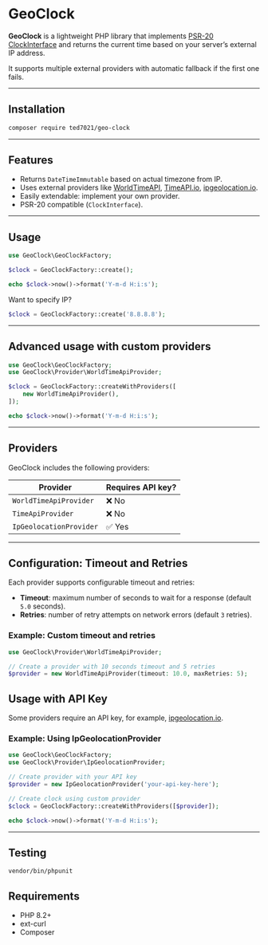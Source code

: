 # GeoClock

**GeoClock** is a lightweight PHP library that implements [PSR-20 ClockInterface](https://www.php-fig.org/psr/psr-20/) and returns the current time based on your server’s external IP address.

It supports multiple external providers with automatic fallback if the first one fails.

---

## Installation

```bash
composer require ted7021/geo-clock
```

---

## Features

- Returns `DateTimeImmutable` based on actual timezone from IP.
- Uses external providers like [WorldTimeAPI](https://worldtimeapi.org), [TimeAPI.io](https://timeapi.io), [ipgeolocation.io](https://ipgeolocation.io).
- Easily extendable: implement your own provider.
- PSR-20 compatible (`ClockInterface`).

---

## Usage

```php
use GeoClock\GeoClockFactory;

$clock = GeoClockFactory::create();

echo $clock->now()->format('Y-m-d H:i:s');
```

Want to specify IP?
```php
$clock = GeoClockFactory::create('8.8.8.8');
```

---

## Advanced usage with custom providers

```php
use GeoClock\GeoClockFactory;
use GeoClock\Provider\WorldTimeApiProvider;

$clock = GeoClockFactory::createWithProviders([
    new WorldTimeApiProvider(),
]);

echo $clock->now()->format('Y-m-d H:i:s');
```

---

## Providers

GeoClock includes the following providers:

| Provider | Requires API key? |
|----------|-------------------|
| `WorldTimeApiProvider` | ❌ No |
| `TimeApiProvider` | ❌ No |
| `IpGeolocationProvider` | ✅ Yes |

---

## Configuration: Timeout and Retries

Each provider supports configurable timeout and retries:

- **Timeout**: maximum number of seconds to wait for a response (default `5.0` seconds).
- **Retries**: number of retry attempts on network errors (default `3` retries).

### Example: Custom timeout and retries

```php
use GeoClock\Provider\WorldTimeApiProvider;

// Create a provider with 10 seconds timeout and 5 retries
$provider = new WorldTimeApiProvider(timeout: 10.0, maxRetries: 5);
```

## Usage with API Key

Some providers require an API key, for example, [ipgeolocation.io](https://ipgeolocation.io).

### Example: Using IpGeolocationProvider

```php
use GeoClock\GeoClockFactory;
use GeoClock\Provider\IpGeolocationProvider;

// Create provider with your API key
$provider = new IpGeolocationProvider('your-api-key-here');

// Create clock using custom provider
$clock = GeoClockFactory::createWithProviders([$provider]);

echo $clock->now()->format('Y-m-d H:i:s');
```

---

## Testing

```bash
vendor/bin/phpunit
```

## Requirements

- PHP 8.2+
- ext-curl
- Composer
